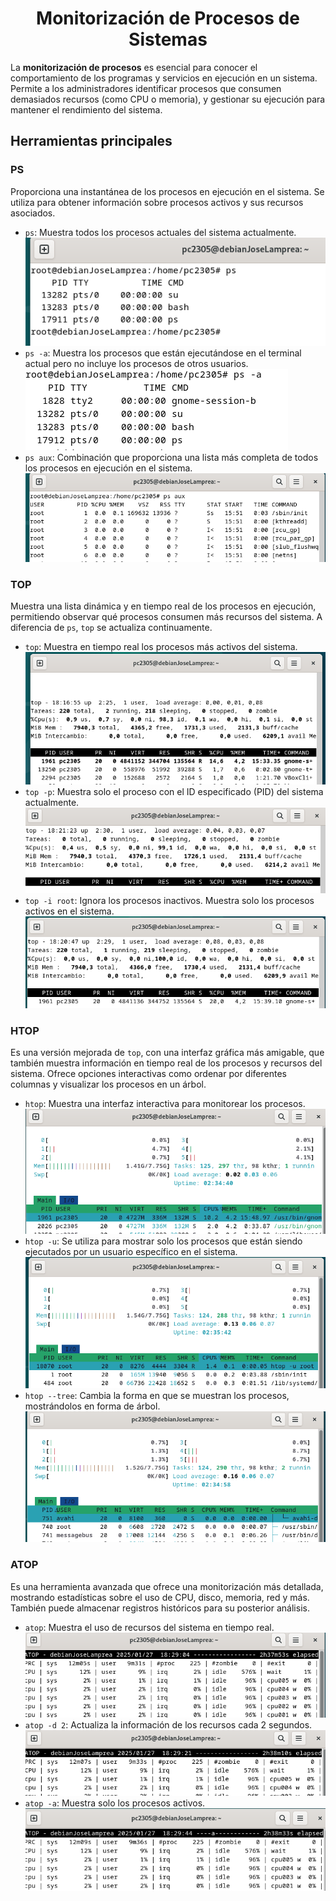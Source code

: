 # <h1 align="center"> Monitorización de Procesos de Sistemas </h> 

La **monitorización de procesos** es esencial para conocer el comportamiento de los programas y servicios en ejecución en un sistema. Permite a los administradores identificar procesos que consumen demasiados recursos (como CPU o memoria), y gestionar su ejecución para mantener el rendimiento del sistema.

## Herramientas principales

### PS
Proporciona una instantánea de los procesos en ejecución en el sistema. Se utiliza para obtener información sobre procesos activos y sus recursos asociados.

- `ps`: Muestra todos los procesos actuales del sistema actualmente.
  ![ps](https://github.com/josemanuellamprea/MONOTORIZACION/blob/main/Img/ps.png?raw=true)
- `ps -a`: Muestra los procesos que están ejecutándose en el terminal actual pero no incluye los procesos de otros usuarios.
  ![ps -a](https://github.com/josemanuellamprea/MONOTORIZACION/blob/main/Img/ps%20-a.png?raw=true)
- `ps aux`: Combinación que proporciona una lista más completa de todos los procesos en ejecución en el sistema.
  ![ps aux](https://github.com/josemanuellamprea/MONOTORIZACION/blob/main/Img/ps%20aux.png?raw=true)

### TOP
Muestra una lista dinámica y en tiempo real de los procesos en ejecución, permitiendo observar qué procesos consumen más recursos del sistema. A diferencia de `ps`, `top` se actualiza continuamente.

- `top`: Muestra en tiempo real los procesos más activos del sistema.
  ![top](https://github.com/josemanuellamprea/MONOTORIZACION/blob/main/Img/top.png?raw=true)
- `top -p`: Muestra solo el proceso con el ID especificado (PID) del sistema actualmente.
  ![top -p](https://github.com/josemanuellamprea/MONOTORIZACION/blob/main/Img/top%20-p.png?raw=true)
- `top -i root`: Ignora los procesos inactivos. Muestra solo los procesos activos en el sistema.
  ![top -i](https://github.com/josemanuellamprea/MONOTORIZACION/blob/main/Img/top%20-i.png?raw=true)

### HTOP
Es una versión mejorada de `top`, con una interfaz gráfica más amigable, que también muestra información en tiempo real de los procesos y recursos del sistema. Ofrece opciones interactivas como ordenar por diferentes columnas y visualizar los procesos en un árbol.

- `htop`: Muestra una interfaz interactiva para monitorear los procesos.
  ![htop](https://github.com/josemanuellamprea/MONOTORIZACION/blob/main/Img/htop.png?raw=true)
- `htop -u`: Se utiliza para mostrar solo los procesos que están siendo ejecutados por un usuario específico en el sistema.
  ![htop -u](https://github.com/josemanuellamprea/MONOTORIZACION/blob/main/Img/htop%20-u.png?raw=true)
- `htop --tree`: Cambia la forma en que se muestran los procesos, mostrándolos en forma de árbol.
  ![htop --tree](https://github.com/josemanuellamprea/MONOTORIZACION/blob/main/Img/htop%20--tree.png?raw=true)

### ATOP
Es una herramienta avanzada que ofrece una monitorización más detallada, mostrando estadísticas sobre el uso de CPU, disco, memoria, red y más. También puede almacenar registros históricos para su posterior análisis.

- `atop`: Muestra el uso de recursos del sistema en tiempo real.
  ![atop](https://github.com/josemanuellamprea/MONOTORIZACION/blob/main/Img/atop.png?raw=true)
- `atop -d 2`: Actualiza la información de los recursos cada 2 segundos.
  ![atop -d](https://github.com/josemanuellamprea/MONOTORIZACION/blob/main/Img/atop%20-d.png?raw=true)
- `atop -a`: Muestra solo los procesos activos.
  ![atop -a](https://github.com/josemanuellamprea/MONOTORIZACION/blob/main/Img/atop%20-a.png?raw=true)

